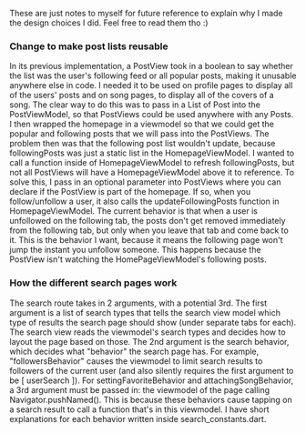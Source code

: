 These are just notes to myself for future reference to explain why I made the design choices I did. Feel free to read them tho :)

### Change to make post lists reusable

In its previous implementation, a PostView took in a boolean to say whether the list was the user's following feed or all popular posts, making it unusable anywhere else in code. I needed it to be used on profile pages to display all of the users' posts and on song pages, to display all of the covers of a song. The clear way to do this was to pass in a List of Post into the PostViewModel, so that PostViews could be used anywhere with any Posts. I then wrapped the homepage in a viewmodel so that we could get the popular and following posts that we will pass into the PostViews. The problem then was that the following post list wouldn't update, because followingPosts was just a static list in the HomepageViewModel. I wanted to call a function inside of HomepageViewModel to refresh followingPosts, but not all PostViews will have a HomepageViewModel above it to reference. To solve this, I pass in an optional parameter into PostViews where you can declare if the PostView is part of the homepage. If so, when you follow/unfollow a user, it also calls the updateFollowingPosts function in HomepageViewModel. The current behavior is that when a user is unfollowed on the following tab, the posts don't get removed immediately from the following tab, but only when you leave that tab and come back to it. This is the behavior I want, because it means the following page won't jump the instant you unfollow someone. This happens because the PostView isn't watching the HomePageViewModel's following posts.

### How the different search pages work

The search route takes in 2 arguments, with a potential 3rd. The first argument is a list of search types that tells the search view model which type of results the search page should show (under separate tabs for each). The search view reads the viewmodel's search types and decides how to layout the page based on those. The 2nd argument is the search behavior, which decides what "behavior" the search page has. For example, "followersBehavior" causes the viewmodel to limit search results to followers of the current user (and also silently requires the first argument to be [ userSearch ]). For settingFavoriteBehavior and attachingSongBehavior, a 3rd argument must be passed in: the viewmodel of the page calling Navigator.pushNamed(). This is because these behaviors cause tapping on a search result to call a function that's in this viewmodel. I have short explanations for each behavior written inside search_constants.dart.